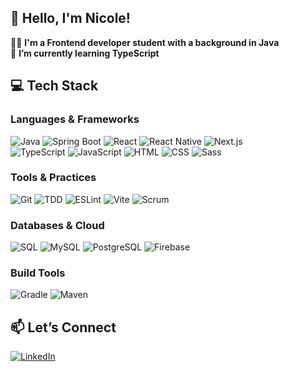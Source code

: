 ## 👋 Hello, I'm Nicole!

👩‍💻 **I'm a Frontend developer student with a background in Java**  
🌱 **I’m currently learning TypeScript**  


## 💻 **Tech Stack**  
### Languages & Frameworks  
![Java](https://img.shields.io/badge/Java-ED8B00?style=for-the-badge&logo=java&logoColor=white)  ![Spring Boot](https://img.shields.io/badge/Spring_Boot-6DB33F?style=for-the-badge&logo=spring-boot&logoColor=white)  ![React](https://img.shields.io/badge/React-61DAFB?style=for-the-badge&logo=react&logoColor=black)  ![React Native](https://img.shields.io/badge/React_Native-61DAFB?style=for-the-badge&logo=react&logoColor=black)  ![Next.js](https://img.shields.io/badge/Next.js-000000?style=for-the-badge&logo=nextdotjs&logoColor=white)  
![TypeScript](https://img.shields.io/badge/TypeScript-007ACC?style=for-the-badge&logo=typescript&logoColor=white)  ![JavaScript](https://img.shields.io/badge/JavaScript-F7DF1E?style=for-the-badge&logo=javascript&logoColor=black)  ![HTML](https://img.shields.io/badge/HTML-E34F26?style=for-the-badge&logo=html5&logoColor=white)  ![CSS](https://img.shields.io/badge/CSS-1572B6?style=for-the-badge&logo=css3&logoColor=white)  ![Sass](https://img.shields.io/badge/Sass-CC6699?style=for-the-badge&logo=sass&logoColor=white)

### Tools & Practices  
![Git](https://img.shields.io/badge/Git-F05032?style=for-the-badge&logo=git&logoColor=white)  ![TDD](https://img.shields.io/badge/TDD-JUnit-25A162?style=for-the-badge)  ![ESLint](https://img.shields.io/badge/ESLint-4B32C3?style=for-the-badge&logo=eslint&logoColor=white)  ![Vite](https://img.shields.io/badge/Vite-646CFF?style=for-the-badge&logo=vite&logoColor=white)   ![Scrum](https://img.shields.io/badge/Agile-Scrum-0078D7?style=for-the-badge) 

### Databases & Cloud  
![SQL](https://img.shields.io/badge/SQL-4479A1?style=for-the-badge&logo=postgresql&logoColor=white)  ![MySQL](https://img.shields.io/badge/MySQL-4479A1?style=for-the-badge&logo=mysql&logoColor=white)  ![PostgreSQL](https://img.shields.io/badge/PostgreSQL-4169E1?style=for-the-badge&logo=postgresql&logoColor=white)
  ![Firebase](https://img.shields.io/badge/Firebase-FFCA28?style=for-the-badge&logo=firebase&logoColor=black)  

### Build Tools  
![Gradle](https://img.shields.io/badge/Gradle-02303A?style=for-the-badge&logo=gradle&logoColor=white)  ![Maven](https://img.shields.io/badge/Maven-C71A36?style=for-the-badge&logo=apache-maven&logoColor=white)  

## 📫 **Let’s Connect**  
[![LinkedIn](https://img.shields.io/badge/LinkedIn-blue?style=for-the-badge&logo=linkedin)](https://linkedin.com/in/nicole-silfverling)  



<!--
**NicoleSilfverling/NicoleSilfverling** is a ✨ _special_ ✨ repository because its `README.md` (this file) appears on your GitHub profile.

Here are some ideas to get you started:

- 🔭 I’m currently working on ...
- 🌱 I’m currently learning ...
- 👯 I’m looking to collaborate on ...
- 🤔 I’m looking for help with ...
- 💬 Ask me about ...
- 📫 How to reach me: ...
- 😄 Pronouns: ...
- ⚡ Fun fact: ...
-->
